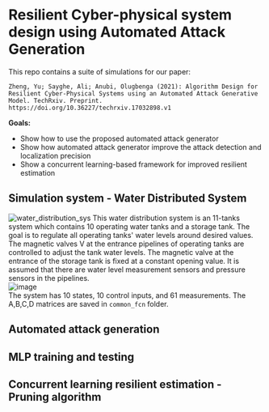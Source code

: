 # Resilient Cyber-physical system design using Automated Attack Generation

This repo contains a suite of simulations for our paper:
```
Zheng, Yu; Sayghe, Ali; Anubi, Olugbenga (2021): Algorithm Design for Resilient Cyber-Physical Systems using an Automated Attack Generative Model. TechRxiv. Preprint. https://doi.org/10.36227/techrxiv.17032898.v1 
```

**Goals:**
- Show how to use the proposed automated attack generator
- Show how automated attack generator improve the attack detection and localization precision
- Show a concurrent learning-based framework for improved resilient estimation 

## Simulation system - Water Distributed System
![water_distribution_sys](https://user-images.githubusercontent.com/36635562/160011533-44149d2e-43c4-482a-a2c6-857bbddde641.png)
This water distribution system is an 11-tanks system which contains 10 operating water tanks and a storage tank. The goal is to regulate all operating tanks' water levels around desired values. The magnetic valves V at the entrance pipelines of operating tanks are controlled to adjust the tank water levels. The magnetic valve at the entrance of the storage tank is fixed at a constant opening value. It is assumed that there are water level measurement sensors and pressure sensors in the pipelines. <br>
![image](https://user-images.githubusercontent.com/36635562/127782515-0093f227-5820-4f9f-833d-1b3d1a3a1ab7.png) <br>
The system has 10 states, 10 control inputs, and 61 measurements. The A,B,C,D matrices are saved in `common_fcn` folder. <br>


## Automated attack generation



## MLP training and testing


## Concurrent learning resilient estimation - Pruning algorithm
